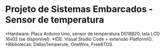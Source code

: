 # Projeto de Sistemas Embarcados - Sensor de temperatura

*Hardware: Placa Arduino Uno, sensor de temperatura DS18B20, tela LCD 16x02 (se disponível).
*IDE: Visual Studio Code + extensão PlatformIO.
*Bibliotecas: DallasTemperute, OneWire, FreeRTOS.
